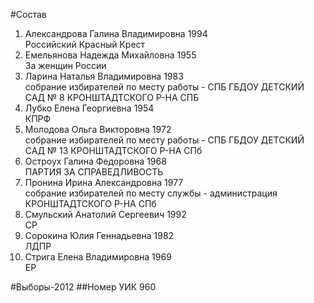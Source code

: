 #Состав
1. Александрова Галина Владимировна 1994   
    Российский Красный Крест
2. Емельянова Надежда Михайловна 1955   
    За женщин России
3. Ларина Наталья Владимировна 1983   
    собрание избирателей по месту работы - СПБ ГБДОУ ДЕТСКИЙ САД № 8 КРОНШТАДТСКОГО Р-НА СПБ
4. Лубко Елена Георгиевна 1954   
    КПРФ
5. Молодова Ольга Викторовна 1972   
    собрание избирателей по месту работы - СПБ ГБДОУ ДЕТСКИЙ САД № 13 КРОНШТАДТСКОГО Р-НА СПб
6. Остроух Галина Федоровна 1968   
    ПАРТИЯ ЗА СПРАВЕДЛИВОСТЬ
7. Пронина Ирина Александровна 1977   
    собрание избирателей по месту службы - администрация КРОНШТАДТСКОГО Р-НА СПб
8. Смульский Анатолий Сергеевич 1992   
    СР
9. Сорокина Юлия Геннадьевна 1982   
    ЛДПР
10. Стрига Елена Владимировна 1969   
    ЕР

#Выборы-2012
##Номер УИК
960